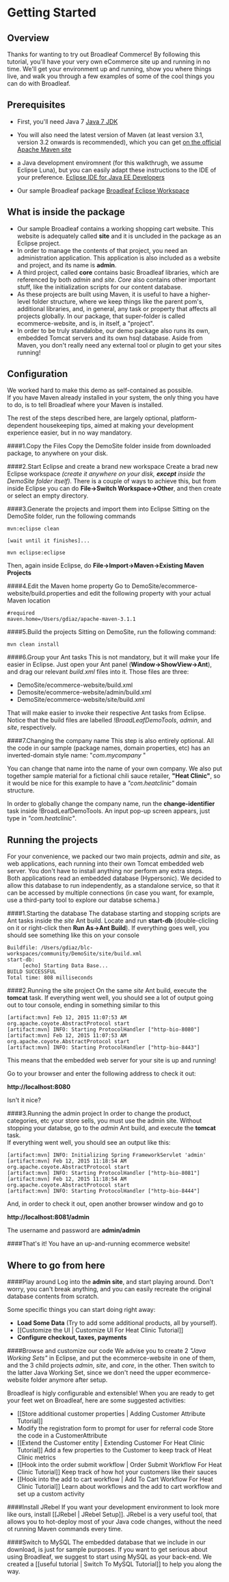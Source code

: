 # Getting Started

## <a name="wiki-overview"></a> Overview

Thanks for wanting to try out Broadleaf Commerce! By following this tutorial, you'll have your very own eCommerce site up and running in no time. We'll get your environment up and running, show you where things live, and walk you through a few examples of some of the cool things you can do with Broadleaf.

## <a name="wiki-prerequisites"></a> Prerequisites

- First, you'll need Java 7  [Java 7 JDK](http://www.oracle.com/technetwork/java/javase/downloads/jdk7-downloads-1880260.html)
    
- You will also need the latest version of Maven (at least version 3.1, version 3.2 onwards is recommended), which you can get [on the official Apache Maven site](http://maven.apache.org/download.html)  

- a Java development enviromnent (for this walkthrugh, we assume Eclipse Luna), but you can easily adapt these instructions to the IDE of your preference. [Eclipse IDE for Java EE Developers](http://www.eclipse.org/downloads/packages/eclipse-ide-java-ee-developers/lunar)  
    
- Our sample Broadleaf package [Broadleaf Eclipse Workspace](http://www.broadleafcommerce.org/workspace-download?workspaceVersion=DemoSite-3.1.12-GA-eclipse-workspace.zip&docsVersion=current)

## <a name="wiki-gs-whats inside"></a>What is inside the package

  - Our sample Broadleaf contains a working shopping cart website. This website is adequately called **site** and it is uncluded in the package as an Eclipse project.  
  - In order to manage the contents of that project, you need an administration application. This application is also included as a website and project, and its name is **admin**.  
  - A third project, called **core** contains basic Broadleaf libraries, which are referenced by both *admin* and *site*. *Core* also contains other important stuff, like the initialization scripts for our content database.  
  - As these projects are built using Maven, it is useful to have a higher-level folder structure, where we keep things like the parent pom's, additional libraries, and, in general, any task or property that affects all projects globally. In our package, that super-folder is called ecommerce-website, and is, in itself, a "project".
  - In order to be truly standalobe, our demo package also runs its own, embedded Tomcat servers and its own hsql database. Aside from Maven, you don't really need any external tool or plugin to get your sites running!
  


 


## <a name="wiki-gs-configuration"></a> Configuration

We worked hard to make this demo as self-contained as possible.  
If you have Maven already installed in your system, the only thing you have to do, is to tell Broadleaf where your Maven is installed.  
  
The rest of the steps described here, are largely optional, platform-dependent housekeeping tips, aimed at making your development experience easier, but in no way mandatory.  

####1.Copy the Files
Copy the DemoSite folder inside from downloaded package, to anywhere on your disk. 

####2.Start Eclipse and create a brand new workspace
Create a brad new Eclipse workspace *(create it anywhere on your disk, **except** inside the DemoSite folder itself)*. There is a couple of ways to achieve this, but from inside Eclipse you can do **File->Switch Workspace->Other**, and then create or select an empty directory.

####3.Generate the projects and import them into Eclipse
Sitting on the DemoSite folder, run the following commands

```
mvn:eclipse clean  

[wait until it finishes]...

mvn eclipse:eclipse
```

Then, again inside Eclipse, do **File->Import->Maven->Existing Maven Projects**  


####4.Edit the Maven home property
Go to DemoSite/ecommerce-website/build.properties and edit the following property with your actual Maven location  

```
#required
maven.home=/Users/gdiaz/apache-maven-3.1.1
```
####5.Build the projects
Sitting on DemoSite, run the following command:

```
mvn clean install
```
####6.Group your Ant tasks
This is not mandatory, but it will make your life easier in Eclipse. Just open your Ant panel (**Window->ShowView->Ant**), and drag our relevant *build.xml* files into it. Those files are three:  

  - DemoSite/ecommerce-website/build.xml
  - Demosite/ecommerce-website/admin/build.xml
  - DemoSite/ecommerce-website/site/build.xml

That will make easier to invoke their respective Ant tasks from Eclipse. Notice that the build files are labelled *!BroadLeafDemoTools*, *admin*, and *site*, respectively.

  

####7.Changing the company name
This step is also entirely optional. All the code in our sample (package names, domain properties, etc) has an inverted-domain style name: "*com.mycompany* "  
 
You can change that name into the name of your own company. We also put together sample material for a fictional chili sauce retailer, **"Heat Clinic"**, so it would be nice for this example to have a *"com.heatclinic"* domain structure.

In order to globally change the company name, run the  **change-identifier** task inside !BroadLeafDemoTools. An input pop-up screen appears, just type in *"com.heatclinic"*.


## <a name="wiki-gs-running"></a> Running the projects

For your convenience, we packed our two main projects, *admin* and *site*, as web applications, each running into their own Tomcat embedded web server. You don't have to install anything nor perform any extra steps.  
Both applications read an embedded database (Hypersonic). We decided to allow this database to run independently, as a standalone service, so that it can be accessed by multiple connections (in case you want, for example, use a third-party tool to explore our databse schema.)

####1.Starting the database
The database starting and stopping scripts are Ant tasks inside the *site* Ant build. Locate and run **start-db** (double-clicling on it or right-click then **Run As->Ant Build**).
If everything goes well, you should see something like this on your console

```
Buildfile: /Users/gdiaz/blc-workspaces/community/DemoSite/site/build.xml
start-db:
     [echo] Starting Data Base...
BUILD SUCCESSFUL
Total time: 808 milliseconds
```
####2.Running the site project
On the same *site* Ant build, execute the **tomcat** task. If everything went well, you should see a lot of output going out to tour console, ending in something similar to this

```
[artifact:mvn] Feb 12, 2015 11:07:53 AM org.apache.coyote.AbstractProtocol start
[artifact:mvn] INFO: Starting ProtocolHandler ["http-bio-8080"]
[artifact:mvn] Feb 12, 2015 11:07:53 AM org.apache.coyote.AbstractProtocol start
[artifact:mvn] INFO: Starting ProtocolHandler ["http-bio-8443"]
```
This means that the embedded web server for your site is up and running!  

Go to your browser and enter the following address to check it out: 

**http://localhost:8080**

Isn't it nice?

####3.Running the admin project
In order to change the product, categories, etc your store sells, you must use the admin site. Without stopping your databse, go to the *admin* Ant build, and execute the **tomcat** task.  
If everything went well, you should see an output like this:

```
[artifact:mvn] INFO: Initializing Spring FrameworkServlet 'admin'
[artifact:mvn] Feb 12, 2015 11:18:54 AM org.apache.coyote.AbstractProtocol start
[artifact:mvn] INFO: Starting ProtocolHandler ["http-bio-8081"]
[artifact:mvn] Feb 12, 2015 11:18:54 AM org.apache.coyote.AbstractProtocol start
[artifact:mvn] INFO: Starting ProtocolHandler ["http-bio-8444"]
```

And, in order to check it out, open another browser window and go to

**http://localhost:8081/admin**

The username and password are **admin/admin**

####That's it! You have an up-and-running ecommerce website!


## <a name="wiki-gs-where-to-go"></a>Where to go from here

####Play around
Log into the **admin site**, and start playing around. Don't worry, you can't break anything, and you can easily recreate the original database contents from scratch.  

Some specific things you can start doing right away:  

 - **Load Some Data** (Try to add some additional products, all by yourself).   
 - [[Customize the UI | Customize UI For Heat Clinic Tutorial]]
 - **Configure checkout, taxes, payments**

####Browse and customize our code
We advise you to create 2 *"Java Working Sets"* in Eclipse, and put the ecommerce-website in one of them, and the 3 child projects *admin*, *site*, and *core*, in the other. Then switch to the latter Java Working Set, since we don't need the upper ecommerce-website folder anymore after setup.  
 
Broadleaf is higly configurable and extensible! When you are ready to get your feet wet on Broadleaf, here are some suggested activities:  

 - [[Store additional customer properties | Adding Customer Attribute Tutorial]]
 - Modify the registration form to prompt for user for referral code
Store the code in a CustomerAttribute
 - [[Extend the Customer entity | Extending Customer For Heat Clinic Tutorial]]
Add a few properties to the Customer to keep track of Heat Clinic metrics
 - [[Hook into the order submit workflow | Order Submit Workflow For Heat Clinic Tutorial]]
Keep track of how hot your customers like their sauces
 - [[Hook into the add to cart workflow | Add To Cart Workflow For Heat Clinic Tutorial]]
Learn about workflows and the add to cart workflow and set up a custom activity

####Install JRebel
If you want your development environment to look more like ours, install [[JRebel | JRebel Setup]]. JRebel is a very useful tool, that allows you to hot-deploy most of your Java code changes, without the need ot running Maven commands every time.

####Switch to MySQL
The embedded database that we include in our download, is just for sample purposes. If you want to get serious about using Broadleaf, we suggest to start using MySQL as your back-end. We created a [[useful tutorial | Switch To MySQL Tutorial]] to help you along the way.